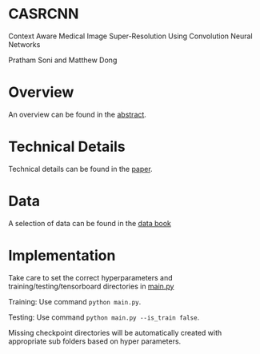 # CASRCNN
Context Aware Medical Image Super-Resolution Using Convolution Neural Networks

Pratham Soni and Matthew Dong
# Overview
An overview can be found in the [abstract](Abstract.pdf).

# Technical Details
Technical details can be found in the [paper](Paper.pdf).

# Data
A selection of data can be found in the [data book](Data_Book.pdf)

# Implementation
Take care to set the correct hyperparameters and training/testing/tensorboard directories in [main.py](main.py)

Training: Use command `python main.py`.

Testing: Use command `python main.py --is_train false`.

Missing checkpoint directories will be automatically created with appropriate sub folders based on hyper parameters.
